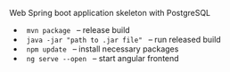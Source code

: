 Web Spring boot application skeleton with PostgreSQL

<ul>
    <li><code> mvn package </code> – release build</li>
    <li><code> java -jar "path to .jar file" </code> – run released build</li>
    <li><code> npm update </code> – install necessary packages</li>
    <li><code> ng serve --open </code> – start angular frontend </li>
</ul>

 
